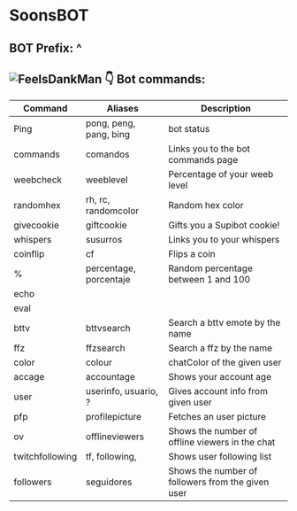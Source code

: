 # SoonsBOT
## BOT Prefix: ^

## ![FeelsDankMan](https://user-images.githubusercontent.com/82965926/139553905-9e2c4d6c-633a-4c10-a1c0-88b156a574cd.png) 👇  Bot commands:
| Command  | Aliases | Description
| --- | --- | --- |
| Ping| pong, peng, pang, bing | bot status |
| commands |comandos | Links you to the bot commands page |
| weebcheck | weeblevel | Percentage of your weeb level |
| randomhex |rh, rc, randomcolor | Random hex color |
| givecookie |giftcookie | Gifts you a Supibot cookie!|
| whispers | susurros | Links you to your whispers |
| coinflip | cf | Flips a coin |
| % |percentage, porcentaje | Random percentage between 1 and 100 |
| echo | | |
| eval | | |
| bttv |bttvsearch | Search a bttv emote by the name |
| ffz | ffzsearch | Search a ffz by the name |
| color | colour |chatColor of the given user |
| accage |accountage |  Shows your account age |
| user |userinfo, usuario, ? | Gives account info from given user |
| pfp |profilepicture | Fetches an user picture |
| ov | offlineviewers | Shows the number of offline viewers in the chat | 
| twitchfollowing |tf, following, | Shows user following list |
| followers |seguidores | Shows the number of followers from the given user |
